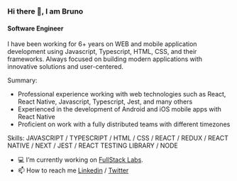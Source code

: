 ### Hi there 👋, I am Bruno
#### Software Engineer

I have been working for 6+ years on WEB and mobile application development using Javascript, Typescript, HTML, CSS, and their frameworks. Always focused on building modern applications with innovative solutions and user-centered.

Summary:

- Professional experience working with web technologies such as React, React Native, Javascript, Typescript, Jest, and many others
- Experienced in the development of Android and iOS mobile apps with React Native
- Proficient on work with a fully distributed teams with different timezones

Skills: JAVASCRIPT / TYPESCRIPT / HTML / CSS / REACT / REDUX / REACT NATIVE / NEXT / JEST / REACT TESTING LIBRARY / NODE

- 💻 I’m currently working on [FullStack Labs](https://www.fullstacklabs.co/).
- 📫 How to reach me [Linkedin](https://www.linkedin.com/in/brunobraga89/) / [Twitter](https://twitter.com/@_brunobraga)


